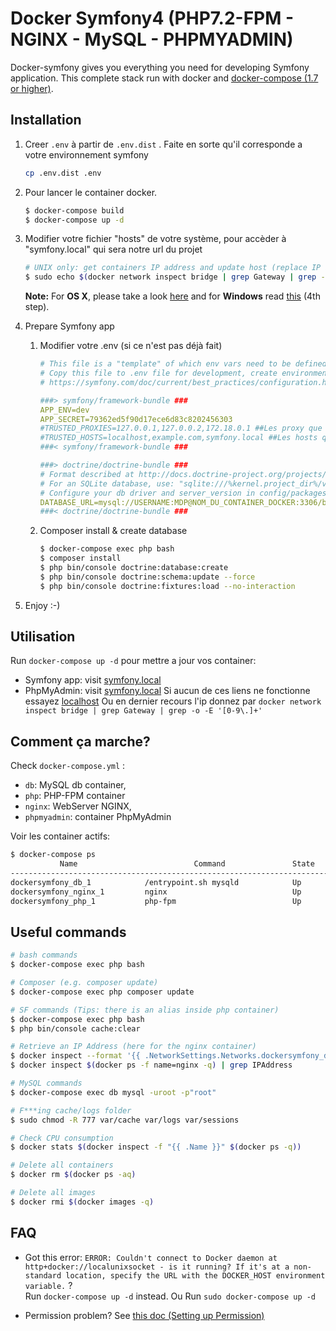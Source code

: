 # Docker Symfony4 (PHP7.2-FPM - NGINX - MySQL - PHPMYADMIN)



Docker-symfony gives you everything you need for developing Symfony application. This complete stack run with docker and [docker-compose (1.7 or higher)](https://docs.docker.com/compose/).

## Installation

1. Creer `.env` à partir de `.env.dist` . Faite en sorte qu'il corresponde a votre environnement symfony

    ```bash
    cp .env.dist .env
    ```


2. Pour lancer le container docker.

    ```bash
    $ docker-compose build
    $ docker-compose up -d
    ```

3. Modifier votre fichier "hosts" de votre système, pour accèder à "symfony.local" qui sera notre url du projet

    ```bash
    # UNIX only: get containers IP address and update host (replace IP according to your configuration) (on Windows, edit C:\Windows\System32\drivers\etc\hosts)
    $ sudo echo $(docker network inspect bridge | grep Gateway | grep -o -E '[0-9\.]+') "symfony.local" >> /etc/hosts
    ```

    **Note:** For **OS X**, please take a look [here](https://docs.docker.com/docker-for-mac/networking/) and for **Windows** read [this](https://docs.docker.com/docker-for-windows/#/step-4-explore-the-application-and-run-examples) (4th step).

4. Prepare Symfony app
    1. Modifier votre .env (si ce n'est pas déjà fait)

        ```yml
        # This file is a "template" of which env vars need to be defined for your application
        # Copy this file to .env file for development, create environment variables when deploying to production
        # https://symfony.com/doc/current/best_practices/configuration.html#infrastructure-related-configuration
        
        ###> symfony/framework-bundle ###
        APP_ENV=dev
        APP_SECRET=79362ed5f90d17ece6d83c8202456303
        #TRUSTED_PROXIES=127.0.0.1,127.0.0.2,172.18.0.1 ##Les proxy que vous souhaitez##
        #TRUSTED_HOSTS=localhost,example.com,symfony.local ##Les hosts que vous souhaitez##
        ###< symfony/framework-bundle ###
        
        ###> doctrine/doctrine-bundle ###
        # Format described at http://docs.doctrine-project.org/projects/doctrine-dbal/en/latest/reference/configuration.html#connecting-using-a-url
        # For an SQLite database, use: "sqlite:///%kernel.project_dir%/var/data.db"
        # Configure your db driver and server_version in config/packages/doctrine.yaml
        DATABASE_URL=mysql://USERNAME:MDP@NOM_DU_CONTAINER_DOCKER:3306/booklib ##ATTENTION A BIEN RENSEIGNEZ VOS IDENTIFIANT##
        ###< doctrine/doctrine-bundle ###
        ```

    2. Composer install & create database

        ```bash
        $ docker-compose exec php bash
        $ composer install
        $ php bin/console doctrine:database:create
        $ php bin/console doctrine:schema:update --force
        $ php bin/console doctrine:fixtures:load --no-interaction
        ```

5. Enjoy :-)

## Utilisation

Run `docker-compose up -d` pour mettre a jour vos container:

* Symfony app: visit [symfony.local](http://symfony.local)  
* PhpMyAdmin: visit [symfony.local](http://symfony.local:8080)
Si aucun de ces liens ne fonctionne essayez [localhost](http://localhost/)
Ou en dernier recours l'ip donnez par `docker network inspect bridge | grep Gateway | grep -o -E '[0-9\.]+'`


## Comment ça marche?

Check `docker-compose.yml` :

* `db`: MySQL db container,
* `php`: PHP-FPM container
* `nginx`: WebServer NGINX,
* `phpmyadmin`: container PhpMyAdmin


Voir les container actifs:

```bash
$ docker-compose ps
           Name                          Command               State              Ports            
--------------------------------------------------------------------------------------------------
dockersymfony_db_1            /entrypoint.sh mysqld            Up      0.0.0.0:3306->3306/tcp      
dockersymfony_nginx_1         nginx                            Up      443/tcp, 0.0.0.0:80->80/tcp
dockersymfony_php_1           php-fpm                          Up      0.0.0.0:9000->9000/tcp      
```

## Useful commands

```bash
# bash commands
$ docker-compose exec php bash

# Composer (e.g. composer update)
$ docker-compose exec php composer update

# SF commands (Tips: there is an alias inside php container)  
$ docker-compose exec php bash
$ php bin/console cache:clear

# Retrieve an IP Address (here for the nginx container)
$ docker inspect --format '{{ .NetworkSettings.Networks.dockersymfony_default.IPAddress }}' $(docker ps -f name=nginx -q)
$ docker inspect $(docker ps -f name=nginx -q) | grep IPAddress

# MySQL commands
$ docker-compose exec db mysql -uroot -p"root"

# F***ing cache/logs folder
$ sudo chmod -R 777 var/cache var/logs var/sessions

# Check CPU consumption
$ docker stats $(docker inspect -f "{{ .Name }}" $(docker ps -q))

# Delete all containers
$ docker rm $(docker ps -aq)

# Delete all images
$ docker rmi $(docker images -q)
```

## FAQ

* Got this error: `ERROR: Couldn't connect to Docker daemon at http+docker://localunixsocket - is it running?
If it's at a non-standard location, specify the URL with the DOCKER_HOST environment variable.` ?  
Run `docker-compose up -d` instead.
Ou Run `sudo docker-compose up -d`

* Permission problem? See [this doc (Setting up Permission)](http://symfony.com/doc/current/book/installation.html#checking-symfony-application-configuration-and-setup)
